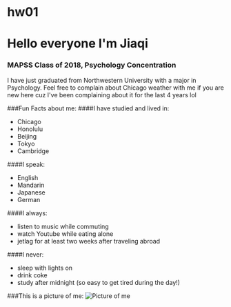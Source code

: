 # hw01

# Hello everyone I'm **Jiaqi** 
### MAPSS Class of 2018, **Psychology** Concentration
I have just graduated from Northwestern University with a major in Psychology. Feel free to complain about Chicago weather with me if you are new here cuz I've been complaining about it for the last 4 years lol

###Fun Facts about me: 
####I have studied and lived in:
* Chicago
* Honolulu
* Beijing
* Tokyo
* Cambridge

####I speak:
* English
* Mandarin
* Japanese
* German

####I always:
* listen to music while commuting
* watch Youtube while eating alone
* jetlag for at least two weeks after traveling abroad

####I never:
* sleep with lights on
* drink coke
* study after midnight (so easy to get tired during the day!)

###This is a picture of me:
![Picture of me](https://scontent-ort2-1.xx.fbcdn.net/v/t1.0-9/19225549_1462150753842863_7553241647347299115_n.jpg?oh=c60ee8e55bf21c71f5b5651b0528ba1e&oe=5A5676FE)
